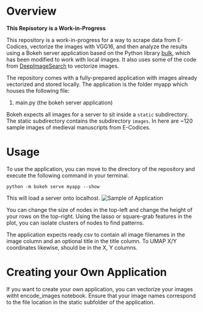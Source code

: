 # Overview
**This Repisotory is a Work-in-Progress**

This repository is a work-in-progress for a way to scrape data from E-Codices, vectorize the images with VGG16, and then analyze the results using a Bokeh server application based on the Python library [bulk]("https://github.com/koaning/bulk"), which has been modified to work with local images. It also uses some of the code from [DeepImageSearch](https://github.com/TechyNilesh/DeepImageSearch) to vectorize images.

The repository comes with a fully-prepared application with images already vectorized and stored locally. The application is the folder myapp which houses the following file:

1. main.py (the bokeh server application)

Bokeh expects all images for a server to sit inside a ```static``` subdirectory. The static subdirectory contains the subdirectory ```images```. In here are ~120 sample images of medieval manuscripts from E-Codices.

# Usage
To use the application, you can move to the directory of the repository and execute the following command in your terminal.

```python -m bokeh serve myapp --show```

This will load a server onto localhost.
![Sample of Application](sample_app.JPG)

You can change the size of nodes in the top-left and change the height of your rows on the top-right. Using the lasso or square-grab features in the plot, you can isolate clusters of nodes to find patterns.

The application expects ready.csv to contain all image filenames in the image column and an optional title in the title column. To UMAP X/Y coordinates likewise, should be in the X, Y columns.

# Creating your Own Application
If you want to create your own application, you can vectorize your images witht encode_images notebook. Ensure that your image names correspond to the file location in the static subfolder of the application.

